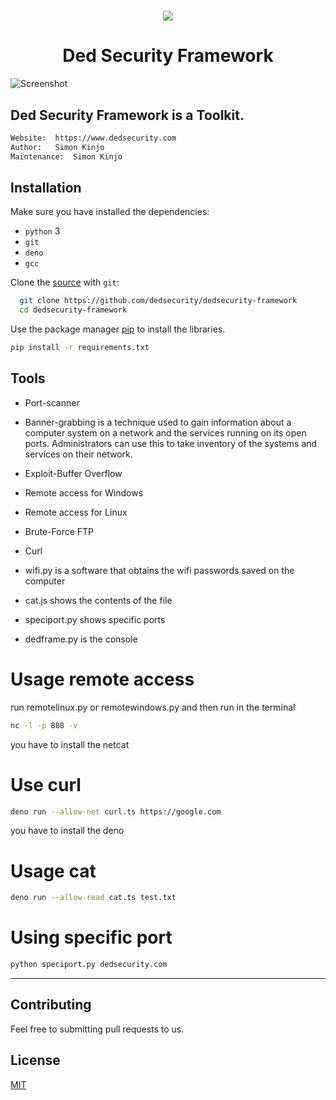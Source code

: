 <h1 align="center"><img src="./public/logosemfundo.png"></h1>

<h1 align="center"> Ded Security Framework</h1>

![Screenshot](terminalded.png)

## Ded Security Framework is a Toolkit.

```bash
Website:  https://www.dedsecurity.com
Author:   Simon Kinjo
Maintenance:  Simon Kinjo
```

## Installation

Make sure you have installed the dependencies:

  * `python` 3
  * `git`
  * `deno`
  * `gcc`

Clone the [source] with `git`:
 ```sh
   git clone https://github.com/dedsecurity/dedsecurity-framework
   cd dedsecurity-framework
   ```

 [source]: https://github.com/dedsecurity/dedsecurity-framework
 
 Use the package manager [pip](https://pip.pypa.io/en/stable/) to install the libraries.

```bash
pip install -r requirements.txt
```

## Tools

- Port-scanner

- Banner-grabbing is a technique used to gain information about a computer system on a network and the services running on its open ports. Administrators can use this to take     inventory of the systems and services on their network.

- Exploit-Buffer Overflow

- Remote access for Windows

- Remote access for Linux

- Brute-Force FTP

- Curl

- wifi.py is a software that obtains the wifi passwords saved on the computer

- cat.js shows the contents of the file

- speciport.py shows specific ports

- dedframe.py is the console

# Usage remote access
run remotelinux.py or remotewindows.py and then run in the terminal

```bash
nc -l -p 888 -v
```

you have to install the netcat

# Use curl

```bash
deno run --allow-net curl.ts https://google.com
```
you have to install the deno

# Usage cat

```bash
deno run --allow-read cat.ts test.txt
```

# Using specific port

```bash
python speciport.py dedsecurity.com
```
---

## Contributing
Feel free to submitting pull requests to us.
## License
[MIT](https://opensource.org/licenses/MIT)
